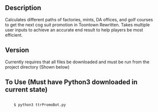 ## Description

Calculates different paths of factories, mints, DA offices, and golf courses to 
get the next cog suit promotion in Toontown Rewritten.  Takes multiple user inputs to achieve an accurate
end result to help players be most efficient.

## Version
Currently requires that all files be downloaded and must be run from the project directory (Shown below)

## To Use (Must have Python3 downloaded in current state)
```python

    $ python3 ttrPromoBot.py

```